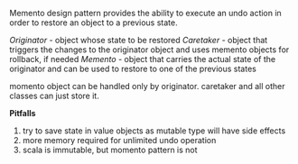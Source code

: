 Memento design pattern provides the ability to execute an undo action in order to restore an object to a previous state.

_Originator_ - object whose state to be restored
_Caretaker_ - object that triggers the changes to the originator object and uses memento objects for rollback, if needed
_Memento_ - object that carries the actual state of the originator and can be used to restore to one of the previous states

momento object can be handled only by originator. caretaker and all other classes can just store it.

**Pitfalls**
1. try to save state in value objects as mutable type will have side effects
2. more memory required for unlimited undo operation
3. scala is immutable, but momento pattern is not